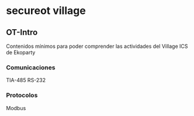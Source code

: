 # secureot village

## OT-Intro
Contenidos mínimos para poder comprender las actividades del Village ICS de Ekoparty

### Comunicaciones

TIA-485
RS-232

### Protocolos

Modbus
